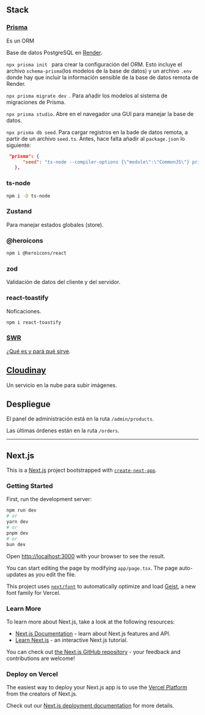 ## Stack

### [Prisma](https://www.prisma.io/orm)

Es un ORM

Base de datos PostgreSQL en [Render](https://render.com/).

`npx prisma init ` para crear la configuración del ORM. Esto incluye el archivo `schema-prisma`(los modelos de la base de datos) y un archivo `.env` donde hay que incluir la información sensible de la base de datos remota de Render.

`npx prisma migrate dev `. Para añadir los modelos al sistema de migraciones de Prisma.

`npx prisma studio`. Abre en el navegador una GUI para manejar la base de datos.

`npx prisma db seed`. Para cargar registros en la bade de datos remota, a partir de un archivo `seed.ts`. Antes, hace falta añadir al `package.json` lo siguiente:

```json
 "prisma": {
      "seed": "ts-node --compiler-options {\"module\":\"CommonJS\"} prisma/seed.ts"
   },
```

### ts-node

```bash
npm i -D ts-node
```

### Zustand

Para manejar estados globales (store).

### @heroicons

```bash
npm i @heroicons/react
```

### zod

Validación de datos del cliente y del servidor.

### react-toastify

Noficaciones.

```bash
npm i react-toastify
```

### [SWR](https://swr.vercel.app/)

[¿Qué es y pará qué sirve](https://chatgpt.com/share/671603b8-8620-8003-831b-ec25a7bc1df6).

## [Cloudinay](https://cloudinary.com/)

Un servicio en la nube para subir imágenes.

## Despliegue

El panel de administración está en la ruta `/admin/products`.

Las últimas órdenes están en la ruta `/orders`.

---

## Next.js

This is a [Next.js](https://nextjs.org) project bootstrapped with [`create-next-app`](https://nextjs.org/docs/app/api-reference/cli/create-next-app).

### Getting Started

First, run the development server:

```bash
npm run dev
# or
yarn dev
# or
pnpm dev
# or
bun dev
```

Open [http://localhost:3000](http://localhost:3000) with your browser to see the result.

You can start editing the page by modifying `app/page.tsx`. The page auto-updates as you edit the file.

This project uses [`next/font`](https://nextjs.org/docs/app/building-your-application/optimizing/fonts) to automatically optimize and load [Geist](https://vercel.com/font), a new font family for Vercel.

### Learn More

To learn more about Next.js, take a look at the following resources:

-  [Next.js Documentation](https://nextjs.org/docs) - learn about Next.js features and API.
-  [Learn Next.js](https://nextjs.org/learn) - an interactive Next.js tutorial.

You can check out [the Next.js GitHub repository](https://github.com/vercel/next.js) - your feedback and contributions are welcome!

### Deploy on Vercel

The easiest way to deploy your Next.js app is to use the [Vercel Platform](https://vercel.com/new?utm_medium=default-template&filter=next.js&utm_source=create-next-app&utm_campaign=create-next-app-readme) from the creators of Next.js.

Check out our [Next.js deployment documentation](https://nextjs.org/docs/app/building-your-application/deploying) for more details.
